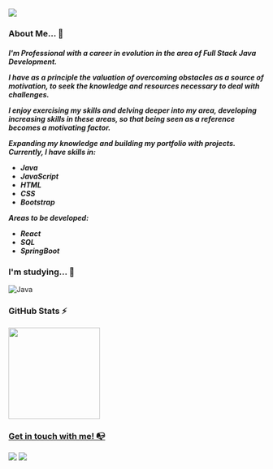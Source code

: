 <h1>
  <img src="https://readme-typing-svg.herokuapp.com?font=Poppins&weight=500&size=24&duration=2000&pause=3000&color=9370DB&center=false&vCenter=true&random=false&width=485&height=25&lines=Hello!+My+name+is+Guilherme+Oliveira%F0%9F%91%8B" />
</h1>

### About Me... 📖
<h5>
  
I'm Professional with a career in evolution in the area of Full Stack Java Development.

I have as a principle the valuation of overcoming obstacles as a source of motivation, to seek the knowledge and resources necessary to deal with challenges.

I enjoy exercising my skills and delving deeper into my area, developing increasing skills in these areas, so that being seen as a reference becomes a motivating factor.

Expanding my knowledge and building my portfolio with projects. Currently, I have skills in:

- Java <br/>
- JavaScript <br/>
- HTML <br/>
- CSS <br/>
- Bootstrap <br/>

Areas to be developed: <br/>

- React <br/> 
- SQL<br/>
- SpringBoot<br/>
</h5>

### I'm studying... 🧩

![Java](https://img.shields.io/badge/java-%23ED8B00.svg?style=for-the-badge&logo=openjdk&logoColor=white)



### GitHub Stats ⚡
<div>
<a href="https://github.com/oGuilhermeOliveira">
<img height="180em" src="https://github-readme-stats.vercel.app/api/top-langs/?username=oGuilhermeOliveira&layout=compact&langs_count=7&theme=aura"/>
</div>

### Get in touch with me! 📭
<div>
<a href="https://www.linkedin.com/in/guilherme-oliveirasantos" target="_blank"><img src="https://img.shields.io/badge/-LinkedIn-%230077B5?style=for-the-badge&logo=linkedin&logoColor=white" target="_blank"></a>
 <a href = "mailto:guilhermeolsnto@gmail.com"><img src="https://img.shields.io/badge/-Gmail-%23333?style=for-the-badge&logo=gmail&logoColor=white" target="_blank"></a>  
</div>
